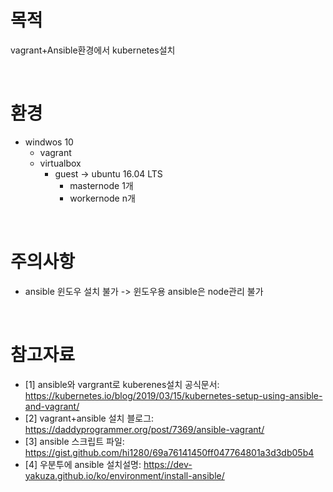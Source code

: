 # 목적
vagrant+Ansible환경에서 kubernetes설치

<br>

# 환경
* windwos 10
  * vagrant
  * virtualbox
    * guest -> ubuntu 16.04 LTS
      * masternode 1개
      * workernode n개

<br>

# 주의사항
* ansible 윈도우 설치 불가 -> 윈도우용 ansible은 node관리 불가

<br>

# 참고자료
* [1] ansible와 vargrant로 kuberenes설치 공식문서: https://kubernetes.io/blog/2019/03/15/kubernetes-setup-using-ansible-and-vagrant/
* [2] vagrant+ansible 설치 블로그: https://daddyprogrammer.org/post/7369/ansible-vagrant/
* [3] ansible 스크립트 파일: https://gist.github.com/hi1280/69a76141450ff047764801a3d3db05b4
* [4] 우분투에 ansible 설치설명: https://dev-yakuza.github.io/ko/environment/install-ansible/